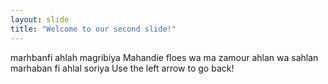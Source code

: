 ```yaml
---
layout: slide
title: "Welcome to our second slide!"
---
```

marhbanfi ahlah magribiya
Mahandie floes wa ma zamour ahlan wa sahlan marhaban fi ahlal soriya
Use the left arrow to go back!

